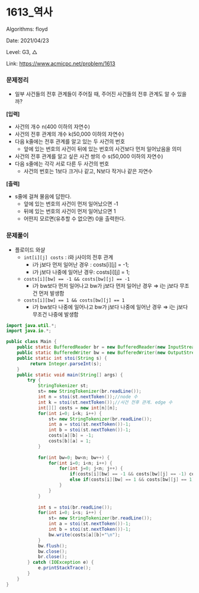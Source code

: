 # 1613_역사

Algorithms: floyd

Date: 2021/04/23

Level: G3, △

Link: https://www.acmicpc.net/problem/1613

### 문제정리

- 일부 사건들의 전후 관계들이 주어질 때, 주어진 사건들의 전후 관계도 알 수 있을까?

**[입력]**

- 사건의 개수 n(400 이하의 자연수)
- 사건의 전후 관계의 개수 k(50,000 이하의 자연수)
- 다음 k줄에는 전후 관계를 알고 있는 두 사건의 번호
    - 앞에 있는 번호의 사건이 뒤에 있는 번호의 사건보다 먼저 일어났음을 의미
- 사건의 전후 관계를 알고 싶은 사건 쌍의 수 s(50,000 이하의 자연수)
- 다음 s줄에는 각각 서로 다른 두 사건의 번호
    - 사건의 번호는 1보다 크거나 같고, N보다 작거나 같은 자연수

**[출력]**

- s줄에 걸쳐 물음에 답한다.
    - 앞에 있는 번호의 사건이 먼저 일어났으면 -1
    - 뒤에 있는 번호의 사건이 먼저 일어났으면 1
    - 어떤지 모르면(유추할 수 없으면) 0을 출력한다.

### 문제풀이

- 플로이드 와샬
    - `int[i][j] costs` : i와 j사이의 전후 관계
        - i가 j보다 먼저 일어난 경우 : costs[i][j] = -1;
        - i가 j보다 나중에 일어난 경우: costs[i][j] = 1;
    - `costs[i][bw] == -1 && costs[bw][j] == -1`
        - i가 bw보다 먼저 일어나고 bw가 j보다 먼저 일어난 경우 ⇒ i는 j보다 무조건 먼저 발생함
    - `costs[i][bw] == 1 && costs[bw][j] == 1`
        - i가 bw보다 나중에 일어나고 bw가 j보다 나중에 일어난 경우 ⇒ i는 j보다 무조건 나중에 발생함

```java
import java.util.*;
import java.io.*;

public class Main {
	public static BufferedReader br = new BufferedReader(new InputStreamReader(System.in));
	public static BufferedWriter bw = new BufferedWriter(new OutputStreamWriter(System.out));	
	public static int stoi(String s) {
		 return Integer.parseInt(s);
	}
	public static void main(String[] args) {
		try {
			StringTokenizer st;
			st= new StringTokenizer(br.readLine());
			int n = stoi(st.nextToken());//node 수
			int k = stoi(st.nextToken());//사건 전후 관계. edge 수
			int[][] costs = new int[n][n];
			for(int i=0; i<k; i++) {
				st= new StringTokenizer(br.readLine());
				int a = stoi(st.nextToken())-1;
				int b = stoi(st.nextToken())-1;
				costs[a][b] = -1;
				costs[b][a] = 1;
			}
			
			for(int bw=0; bw<n; bw++) {
				for(int i=0; i<n; i++) {
					for(int j=0; j<n; j++) {
						if(costs[i][bw] == -1 && costs[bw][j] == -1) costs[i][j] = -1;
						else if(costs[i][bw] == 1 && costs[bw][j] == 1) costs[i][j] = 1;
					}
				}
			}
			
			int s = stoi(br.readLine());
			for(int i=0; i<s; i++) {
				st= new StringTokenizer(br.readLine());
				int a = stoi(st.nextToken())-1;
				int b = stoi(st.nextToken())-1;
				bw.write(costs[a][b]+"\n");
			}
			bw.flush();
			bw.close();
			br.close();
		} catch (IOException e) {
			e.printStackTrace();
		}
	}
}
```